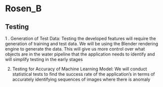 # Rosen_B


## Testing

1 . Generation of Test Data:
Testing the developed features will require the generation of training and test data. We will be using the Blender rendering engine to generate the data. This will give us more control over what objects are in the water pipeline that the application needs to identify and will simplify testing in the early stages

2. Testing for Accuracy of Machine Learning Model:
We will conduct statistical tests to find the success rate of the application’s in terms of accurately identifying sequences of images where there is anomaly



